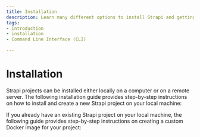 ```yaml
---
title: Installation
description: Learn many different options to install Strapi and getting started on using it.
tags:
- introduction
- installation
- Command Line Interface (CLI)

---
```


# Installation

Strapi projects can be installed either locally on a computer or on a remote server. The following installation guide provides step-by-step instructions on how to install and create a new Strapi project on your local machine:

<CustomDocCard title="CLI" description="Create a project on your local machine using the CLI." link="/dev-docs/installation/cli" />

If you already have an existing Strapi project on your local machine, the following guide provides step-by-step instructions on creating a custom Docker image for your project:

<CustomDocCard title="Docker" description="Create a custom Docker container from a local project." link="/dev-docs/installation/docker" />
